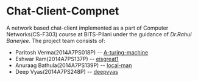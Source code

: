 # Chat-Client-Compnet
A network based chat-client implemented as a part of Computer Networks(CS-F303) course at BITS-Pilani under the guidance of *Dr.Rahul Banerjee*. The project team consists of:
* Paritosh Verma(2014A7PS018P) -- [A-turing-machine](https://github.com/a-turing-machine)
* Eshwar Ram(2014A7PS137P) -- [eisgreat1](https://github.com/eisgreat1)
* Anuraag Bathula(2014A7PS139P) -- [local-man](https://github.com/local-man)
* Deep Vyas(2014A7PS248P) -- [deepvyas](https://github.com/deepvyas)


